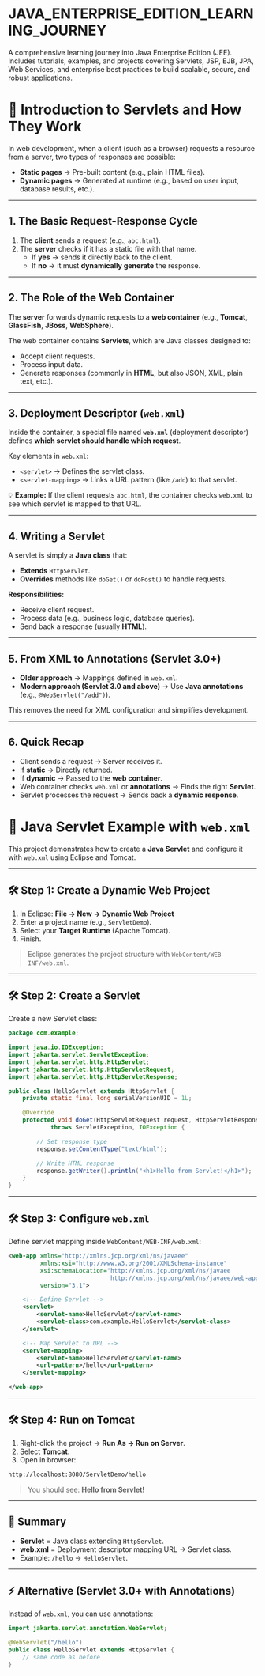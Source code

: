 # JAVA_ENTERPRISE_EDITION_LEARNING_JOURNEY
A comprehensive learning journey into Java Enterprise Edition (JEE). Includes tutorials, examples, and projects covering Servlets, JSP, EJB, JPA, Web Services, and enterprise best practices to build scalable, secure, and robust applications.


# 📘 Introduction to Servlets and How They Work

In web development, when a client (such as a browser) requests a resource from a server, two types of responses are possible:

- **Static pages** → Pre-built content (e.g., plain HTML files).
- **Dynamic pages** → Generated at runtime (e.g., based on user input, database results, etc.).

---

## 1. The Basic Request-Response Cycle

1. The **client** sends a request (e.g., `abc.html`).
2. The **server** checks if it has a static file with that name.  
   - If **yes** → sends it directly back to the client.  
   - If **no** → it must **dynamically generate** the response.  

---

## 2. The Role of the Web Container

The **server** forwards dynamic requests to a **web container** (e.g., **Tomcat**, **GlassFish**, **JBoss**, **WebSphere**).

The web container contains **Servlets**, which are Java classes designed to:

- Accept client requests.  
- Process input data.  
- Generate responses (commonly in **HTML**, but also JSON, XML, plain text, etc.).  

---

## 3. Deployment Descriptor (`web.xml`)

Inside the container, a special file named **`web.xml`** (deployment descriptor) defines **which servlet should handle which request**.

Key elements in `web.xml`:

- `<servlet>` → Defines the servlet class.  
- `<servlet-mapping>` → Links a URL pattern (like `/add`) to that servlet.  

💡 **Example:** If the client requests `abc.html`, the container checks `web.xml` to see which servlet is mapped to that URL.

---

## 4. Writing a Servlet

A servlet is simply a **Java class** that:

- **Extends** `HttpServlet`.  
- **Overrides** methods like `doGet()` or `doPost()` to handle requests.  

**Responsibilities:**

- Receive client request.  
- Process data (e.g., business logic, database queries).  
- Send back a response (usually **HTML**).  

---

## 5. From XML to Annotations (Servlet 3.0+)

- **Older approach** → Mappings defined in `web.xml`.  
- **Modern approach (Servlet 3.0 and above)** → Use **Java annotations** (e.g., `@WebServlet("/add")`).  

This removes the need for XML configuration and simplifies development.  

---

## 6. Quick Recap

- Client sends a request → Server receives it.  
- If **static** → Directly returned.  
- If **dynamic** → Passed to the **web container**.  
- Web container checks `web.xml` or **annotations** → Finds the right **Servlet**.  
- Servlet processes the request → Sends back a **dynamic response**.  




















# 🚀 Java Servlet Example with `web.xml`

This project demonstrates how to create a **Java Servlet** and configure it with `web.xml` using Eclipse and Tomcat.

---

## 🛠 Step 1: Create a Dynamic Web Project

1. In Eclipse:
   **File → New → Dynamic Web Project**
2. Enter a project name (e.g., `ServletDemo`).
3. Select your **Target Runtime** (Apache Tomcat).
4. Finish.

> Eclipse generates the project structure with `WebContent/WEB-INF/web.xml`.

---

## 🛠 Step 2: Create a Servlet

Create a new Servlet class:

```java
package com.example;

import java.io.IOException;
import jakarta.servlet.ServletException;
import jakarta.servlet.http.HttpServlet;
import jakarta.servlet.http.HttpServletRequest;
import jakarta.servlet.http.HttpServletResponse;

public class HelloServlet extends HttpServlet {
    private static final long serialVersionUID = 1L;

    @Override
    protected void doGet(HttpServletRequest request, HttpServletResponse response)
            throws ServletException, IOException {

        // Set response type
        response.setContentType("text/html");

        // Write HTML response
        response.getWriter().println("<h1>Hello from Servlet!</h1>");
    }
}
```

---

## 🛠 Step 3: Configure `web.xml`

Define servlet mapping inside `WebContent/WEB-INF/web.xml`:

```xml
<web-app xmlns="http://xmlns.jcp.org/xml/ns/javaee" 
         xmlns:xsi="http://www.w3.org/2001/XMLSchema-instance"
         xsi:schemaLocation="http://xmlns.jcp.org/xml/ns/javaee 
                             http://xmlns.jcp.org/xml/ns/javaee/web-app_3_1.xsd"
         version="3.1">

    <!-- Define Servlet -->
    <servlet>
        <servlet-name>HelloServlet</servlet-name>
        <servlet-class>com.example.HelloServlet</servlet-class>
    </servlet>

    <!-- Map Servlet to URL -->
    <servlet-mapping>
        <servlet-name>HelloServlet</servlet-name>
        <url-pattern>/hello</url-pattern>
    </servlet-mapping>

</web-app>
```

---

## 🛠 Step 4: Run on Tomcat

1. Right-click the project → **Run As → Run on Server**.
2. Select **Tomcat**.
3. Open in browser:

```bash
http://localhost:8080/ServletDemo/hello
```

> You should see: **Hello from Servlet!**

---

## 📌 Summary

* **Servlet** = Java class extending `HttpServlet`.
* **web.xml** = Deployment descriptor mapping URL → Servlet class.
* Example: `/hello` → `HelloServlet`.

---

## ⚡ Alternative (Servlet 3.0+ with Annotations)

Instead of `web.xml`, you can use annotations:

```java
import jakarta.servlet.annotation.WebServlet;

@WebServlet("/hello")
public class HelloServlet extends HttpServlet {
    // same code as before
}
```
